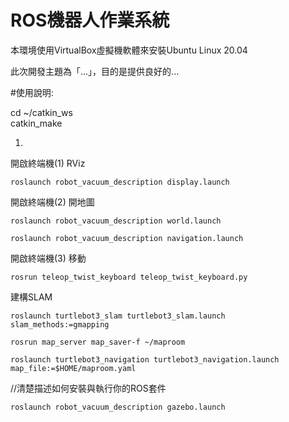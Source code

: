 # ROS機器人作業系統
本環境使用VirtualBox虛擬機軟體來安裝Ubuntu Linux 20.04

此次開發主題為「...」，目的是提供良好的...

#使用說明:

cd ~/catkin_ws  
catkin_make

1.
開啟終端機(1) RViz
```
roslaunch robot_vacuum_description display.launch
```
開啟終端機(2) 開地圖
```
roslaunch robot_vacuum_description world.launch
```
```
roslaunch robot_vacuum_description navigation.launch   
```

開啟終端機(3)  移動
```
rosrun teleop_twist_keyboard teleop_twist_keyboard.py
``` 

建構SLAM
```
roslaunch turtlebot3_slam turtlebot3_slam.launch slam_methods:=gmapping   
```
```
rosrun map_server map_saver-f ~/maproom   
```
```
roslaunch turtlebot3_navigation turtlebot3_navigation.launch map_file:=$HOME/maproom.yaml
```
//清楚描述如何安裝與執行你的ROS套件
```
roslaunch robot_vacuum_description gazebo.launch
```
